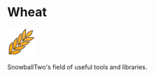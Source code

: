 # Wheat

![alt text](https://github.com/SnowballTwo/Wheat/blob/master/icon.png "What icon")

SnowballTwo's field of useful tools and libraries.
